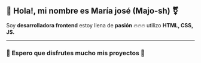 
## 👋 Hola!, mi nombre es María josé (Majo-sh) ⚧️
Soy **desarrolladora frontend** estoy llena de **pasión** 🔥🔥🔥 
utilizo **HTML, CSS, JS.**
___

### 💞 Espero que disfrutes mucho mis proyectos 💞
